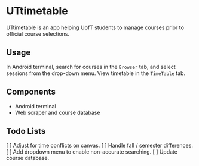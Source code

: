 UTtimetable
===
UTtimetable is an app helping UofT students to manage courses prior to official course selections.  
## Usage ##
In Android terminal, search for courses in the `Browser` tab, and select sessions from the drop-down menu. View timetable in the `TimeTable` tab.

## Components ##
- Android terminal
- Web scraper and course database

## Todo Lists ##
[ ] Adjust for time conflicts on canvas.
[ ] Handle fall / semester differences.
[ ] Add dropdown menu to enable non-accurate searching.
[ ] Update course database.
